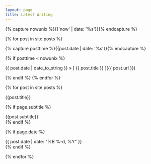 ```yaml
---
layout: page
title: Latest Writing
---
```

{% capture nowunix %}{{'now' | date: '%s'}}{% endcapture %}

{% for post in site.posts %}

{% capture posttime %}{{post.date | date: '%s'}}{% endcapture %}

{% if posttime < nowunix %}

{{ post.date | date_to_string }} &raquo; [ {{ post.title }} ]({{ post.url }})

{% endif %}
{% endfor %}

{% for post in site.posts %}

<div class="postcontainer">
  <div class="posttitle">{{post.title}}</div>

{% if page.subtitle %}
<div class='subtitle'>{{post.subtitle}}</div>
  {% endif %}

{% if page.date %}
<div class="dateline">{{ post.date | date: "%B %-d, %Y" }}</div>
  {% endif %}

{% endfor %}